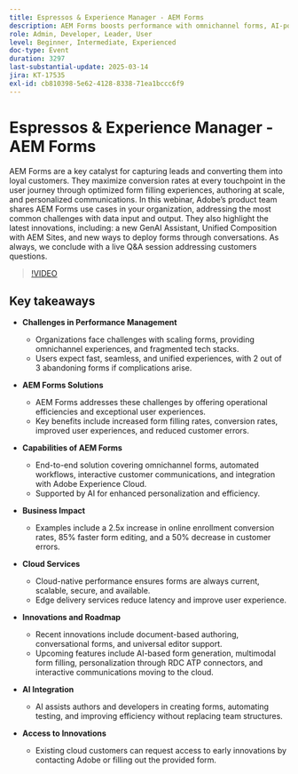 ```yaml
---
title: Espressos & Experience Manager - AEM Forms
description: AEM Forms boosts performance with omnichannel forms, AI-powered personalization, and cloud-native scalability—driving 2.5x conversions, 85% faster edits, and 50% fewer errors.
role: Admin, Developer, Leader, User
level: Beginner, Intermediate, Experienced
doc-type: Event
duration: 3297
last-substantial-update: 2025-03-14
jira: KT-17535
exl-id: cb810398-5e62-4128-8338-71ea1bccc6f9
---
```

# Espressos & Experience Manager - AEM Forms

AEM Forms are a key catalyst for capturing leads and converting them into loyal customers. They maximize conversion rates at every touchpoint in the user journey through optimized form filling experiences, authoring at scale, and personalized communications. In this webinar, Adobe’s product team shares AEM Forms use cases in your organization, addressing the most common challenges with data input and output. They also highlight the latest innovations, including: a new GenAI Assistant, Unified Composition with AEM Sites, and new ways to deploy forms through conversations. As always, we conclude with a live Q&A session addressing customers questions.

>[!VIDEO](https://video.tv.adobe.com/v/3451636/?learn=on&enablevpops)

## Key takeaways


* **Challenges in Performance Management**

  * Organizations face challenges with scaling forms, providing omnichannel experiences, and fragmented tech stacks.
  * Users expect fast, seamless, and unified experiences, with 2 out of 3 abandoning forms if complications arise.

* **AEM Forms Solutions**

  * AEM Forms addresses these challenges by offering operational efficiencies and exceptional user experiences.
  * Key benefits include increased form filling rates, conversion rates, improved user experiences, and reduced customer errors.

* **Capabilities of AEM Forms**

  * End-to-end solution covering omnichannel forms, automated workflows, interactive customer communications, and integration with Adobe Experience Cloud.
  * Supported by AI for enhanced personalization and efficiency.

* **Business Impact**

  * Examples include a 2.5x increase in online enrollment conversion rates, 85% faster form editing, and a 50% decrease in customer errors.

* **Cloud Services**

  * Cloud-native performance ensures forms are always current, scalable, secure, and available.
  * Edge delivery services reduce latency and improve user experience.

* **Innovations and Roadmap**

  * Recent innovations include document-based authoring, conversational forms, and universal editor support.
  * Upcoming features include AI-based form generation, multimodal form filling, personalization through RDC ATP connectors, and interactive communications moving to the cloud.

* **AI Integration**

  * AI assists authors and developers in creating forms, automating testing, and improving efficiency without replacing team structures.

* **Access to Innovations**

  * Existing cloud customers can request access to early innovations by contacting Adobe or filling out the provided form.
